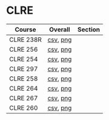 # CLRE

| Course | Overall | Section |
| ------ | ------- | ------- |
| CLRE 238R | [csv](https://github.com/UCSD-Historical-Enrollment-Data//Users/ryanbatubara/Desktop/2024Spring/blob/main/overall/CLRE%20238R.csv), [png](https://raw.githubusercontent.com/UCSD-Historical-Enrollment-Data//Users/ryanbatubara/Desktop/2024Spring/main/plot_overall/CLRE%20238R.png) |  |
| CLRE 256 | [csv](https://github.com/UCSD-Historical-Enrollment-Data//Users/ryanbatubara/Desktop/2024Spring/blob/main/overall/CLRE%20256.csv), [png](https://raw.githubusercontent.com/UCSD-Historical-Enrollment-Data//Users/ryanbatubara/Desktop/2024Spring/main/plot_overall/CLRE%20256.png) |  |
| CLRE 254 | [csv](https://github.com/UCSD-Historical-Enrollment-Data//Users/ryanbatubara/Desktop/2024Spring/blob/main/overall/CLRE%20254.csv), [png](https://raw.githubusercontent.com/UCSD-Historical-Enrollment-Data//Users/ryanbatubara/Desktop/2024Spring/main/plot_overall/CLRE%20254.png) |  |
| CLRE 297 | [csv](https://github.com/UCSD-Historical-Enrollment-Data//Users/ryanbatubara/Desktop/2024Spring/blob/main/overall/CLRE%20297.csv), [png](https://raw.githubusercontent.com/UCSD-Historical-Enrollment-Data//Users/ryanbatubara/Desktop/2024Spring/main/plot_overall/CLRE%20297.png) |  |
| CLRE 258 | [csv](https://github.com/UCSD-Historical-Enrollment-Data//Users/ryanbatubara/Desktop/2024Spring/blob/main/overall/CLRE%20258.csv), [png](https://raw.githubusercontent.com/UCSD-Historical-Enrollment-Data//Users/ryanbatubara/Desktop/2024Spring/main/plot_overall/CLRE%20258.png) |  |
| CLRE 264 | [csv](https://github.com/UCSD-Historical-Enrollment-Data//Users/ryanbatubara/Desktop/2024Spring/blob/main/overall/CLRE%20264.csv), [png](https://raw.githubusercontent.com/UCSD-Historical-Enrollment-Data//Users/ryanbatubara/Desktop/2024Spring/main/plot_overall/CLRE%20264.png) |  |
| CLRE 267 | [csv](https://github.com/UCSD-Historical-Enrollment-Data//Users/ryanbatubara/Desktop/2024Spring/blob/main/overall/CLRE%20267.csv), [png](https://raw.githubusercontent.com/UCSD-Historical-Enrollment-Data//Users/ryanbatubara/Desktop/2024Spring/main/plot_overall/CLRE%20267.png) |  |
| CLRE 260 | [csv](https://github.com/UCSD-Historical-Enrollment-Data//Users/ryanbatubara/Desktop/2024Spring/blob/main/overall/CLRE%20260.csv), [png](https://raw.githubusercontent.com/UCSD-Historical-Enrollment-Data//Users/ryanbatubara/Desktop/2024Spring/main/plot_overall/CLRE%20260.png) |  |
